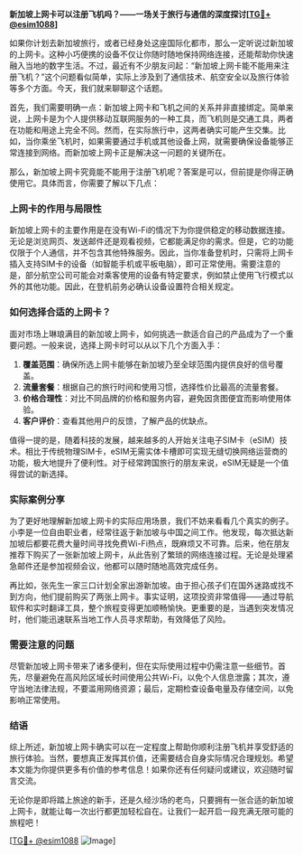 **新加坡上网卡可以注册飞机吗？——一场关于旅行与通信的深度探讨[[TG💪+ @esim1088](https://t.me/s/esim1088)]**

如果你计划去新加坡旅行，或者已经身处这座国际化都市，那么一定听说过新加坡的上网卡。这种小巧便携的设备不仅让你随时随地保持网络连接，还能帮助你快速融入当地的数字生活。不过，最近有不少朋友问起：“新加坡上网卡能不能用来注册飞机？”这个问题看似简单，实际上涉及到了通信技术、航空安全以及旅行体验等多个方面。今天，我们就来聊聊这个话题。

首先，我们需要明确一点：新加坡上网卡和飞机之间的关系并非直接绑定。简单来说，上网卡是为个人提供移动互联网服务的一种工具，而飞机则是交通工具，两者在功能和用途上完全不同。然而，在实际旅行中，这两者确实可能产生交集。比如，当你乘坐飞机时，如果需要通过手机或其他设备上网，就需要确保设备能够正常连接到网络。而新加坡上网卡正是解决这一问题的关键所在。

那么，新加坡上网卡究竟能不能用于注册飞机呢？答案是可以，但前提是你得正确使用它。具体而言，你需要了解以下几点：

### 上网卡的作用与局限性

新加坡上网卡的主要作用是在没有Wi-Fi的情况下为你提供稳定的移动数据连接。无论是浏览网页、发送邮件还是观看视频，它都能满足你的需求。但是，它的功能仅限于个人通信，并不包含其他特殊服务。因此，当你准备登机时，只需将上网卡插入支持SIM卡的设备（如智能手机或平板电脑），即可正常使用。需要注意的是，部分航空公司可能会对乘客使用的设备有特定要求，例如禁止使用飞行模式以外的其他功能。因此，在登机前务必确认设备设置符合相关规定。

### 如何选择合适的上网卡？

面对市场上琳琅满目的新加坡上网卡，如何挑选一款适合自己的产品成为了一个重要问题。一般来说，选择上网卡时可以从以下几个方面入手：

1. **覆盖范围**：确保所选上网卡能够在新加坡乃至全球范围内提供良好的信号覆盖。
2. **流量套餐**：根据自己的旅行时间和使用习惯，选择性价比最高的流量套餐。
3. **价格合理性**：对比不同品牌的价格和服务内容，避免因贪图便宜而影响使用体验。
4. **客户评价**：查看其他用户的反馈，了解产品的优缺点。

值得一提的是，随着科技的发展，越来越多的人开始关注电子SIM卡（eSIM）技术。相比于传统物理SIM卡，eSIM无需实体卡槽即可实现无缝切换网络运营商的功能，极大地提升了便利性。对于经常跨国旅行的朋友来说，eSIM无疑是一个值得尝试的新选择。

### 实际案例分享

为了更好地理解新加坡上网卡的实际应用场景，我们不妨来看看几个真实的例子。小李是一位自由职业者，经常往返于新加坡与中国之间工作。他发现，每次抵达新加坡后都要花费大量时间寻找免费Wi-Fi热点，既麻烦又不可靠。后来，他在朋友推荐下购买了一张新加坡上网卡，从此告别了繁琐的网络连接过程。无论是处理紧急邮件还是参加视频会议，他都可以随时随地高效完成任务。

再比如，张先生一家三口计划全家出游新加坡。由于担心孩子们在国外迷路或找不到方向，他们提前购买了两张上网卡。事实证明，这项投资非常值得——通过导航软件和实时翻译工具，整个旅程变得更加顺畅愉快。更重要的是，当遇到突发情况时，他们能迅速联系当地工作人员寻求帮助，有效降低了风险。

### 需要注意的问题

尽管新加坡上网卡带来了诸多便利，但在实际使用过程中仍需注意一些细节。首先，尽量避免在高风险区域长时间使用公共Wi-Fi，以免个人信息泄露；其次，遵守当地法律法规，不要滥用网络资源；最后，定期检查设备电量及存储空间，以免影响正常使用。

### 结语

综上所述，新加坡上网卡确实可以在一定程度上帮助你顺利注册飞机并享受舒适的旅行体验。当然，要想真正发挥其价值，还需要结合自身实际情况合理规划。希望本文能为你提供更多有价值的参考信息！如果你还有任何疑问或建议，欢迎随时留言交流。

无论你是即将踏上旅途的新手，还是久经沙场的老鸟，只要拥有一张合适的新加坡上网卡，就能让每一次出行都更加轻松自在。让我们一起开启一段充满无限可能的旅程吧！

[[TG💪+ @esim1088](https://t.me/s/esim1088) ![Image](https://i.postimg.cc/4NQfJmqS/Snipaste-2025-05-13-00-14-12.png)]